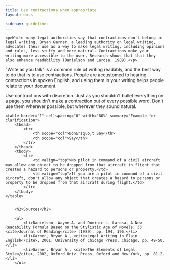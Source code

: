 ```yaml
---
title: Use contractions when appropriate
layout: docs

sidenav: guidelines
---
```







	<p>While many legal authorities say that contractions don't belong in legal writing, Bryan Garner, a leading authority on legal writing, advocates their use as a way to make legal writing, including opinions and rules, less stuffy and more natural. Contractions make your writing more accessible to the user. Research shows that that they also enhance readability (Danielson and Larosa, 1989).</p>
<p>"Write as you talk" is a common rule of writing readably, and the best way to do that is to use contractions. People are accustomed to hearing contractions in spoken English, and using them in your writing helps people relate to your document.</p>
<p>Use contractions with discretion. Just as you shouldn't bullet everything on a page, you shouldn't make a contraction out of every possible word. Don't use them wherever possible, but wherever they sound natural.</p>


	<table border="1" cellspacing="0" width="80%" summary="Example for clarification">
		<thead>
			<tr>
				<th scope="col">Don&rsquo;t Say</th>
				<th scope="col">Say</th>
			</tr>
		</thead>
		<tbody>
			<tr>
				<td valign="top">No pilot in command of a civil aircraft may allow any object to be dropped from that aircraft in flight that creates a hazard to persons or property.</td>
				<td valign="top">If you are a pilot in command of a civil aircraft, don't allow any object that creates a hazard to persons or property to be dropped from that aircraft during flight.</td>
			</tr>
		</tbody>
	</table>


		<h2>Sources</h2>

		<ul>
			<li>Danielson, Wayne A. and Dominic L. Larosa, A New Readability Formula Based on the Stylistic Age of Novels, 33 <cite>Journal of Reading</cite> (1989), pp. 194, 196.</li>
			<li>Garner, Bryan A., <cite>Legal Writing in Plain English</cite>, 2001, University of Chicago Press, Chicago, pp. 49-50.</li>
			<li>Garner, Bryan A., <cite>The Elements of Legal Style</cite>, 2002, Oxford Univ. Press, Oxford and New York, pp. 81-2.</li>
		</ul>
